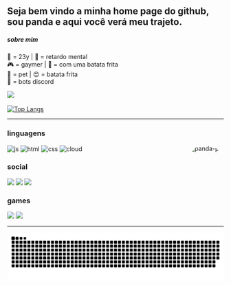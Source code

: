 <!-- - 🔭 Estou atualmente trabalhando em ...
- 🌱 Atualmente estou aprendendo ...
- 👯 Estou procurando colaborar em ...
- 🤔 Estou procurando ajuda com ...
- 💬 Pergunte-me sobre ...
- 📫 Como me alcançar: ...
- 😄 Pronomes: ...
- ⚡ Fato engraçado: ... -->

## Seja bem vindo a minha home page do github, sou panda e aqui você verá meu trajeto.


##### sobre mim


<p class="has-line-data" data-line-start="0" data-line-end="4">
🔢 = 23y | 👹 = retardo mental<br>
🎮 = gaymer  | 💍 = com uma batata frita<br>
🐼 = pet | 😍 = batata frita<br>
🤖 = bots discord</p>



<picture>
<source
  srcset="https://github-readme-stats.vercel.app/api?username=pandaspc&show_icons=true"
  media="(prefers-color-scheme: maroongold), (prefers-color-scheme: no-preference)"
/>
<img src="https://github-readme-stats.vercel.app/api?username=pandaspc&show_icons=true&theme=maroongold" />
</picture>

[![Top Langs](https://github-readme-stats.vercel.app/api/top-langs/?username=pandaspc&layout=compact&langs_count=5&theme=maroongold)](https://github.com/pandaspc/github-readme-stats)

<hr>

<div style="display: inline_block">
  <h3>linguagens</h3>
  <img align="center" alt="js" height="40" width="40" src="https://i.imgur.com/CA2hdWE.png">
  <img align="center" alt="html" height="40" width="40" src="https://i.imgur.com/R3djaYf.png">
  <img align="center" alt="css" height="40" width="40" src="https://i.imgur.com/ce7qGbi.png">
  <img align="center" alt="cloud" height="40" width="40" src="https://i.imgur.com/7I4OXc4.png">
  <img align="right" alt="panda-pic" height="150" style="border-radius:50px;" src="https://i.imgur.com/TYe8H18.gif">
  <!-- ========================================================================== -->
  <h3>social</h3>
  <a href="https://pandaspc.github.io/" alt="github"><img src="https://img.shields.io/badge/GitHub-100000?style=for-the-badge&logo=github&logoColor=white" height="40"></a>
  <a href="https://www.instagram.com/pandinha_pc/" alt="insta"><img src="https://img.shields.io/badge/Instagram-E4405F?style=for-the-badge&logo=instagram&logoColor=white" height="40"></a>
  <a href="https://pandaspc.github.io/" alt="youtubro"><img src="https://img.shields.io/badge/YouTube-FF0000?style=for-the-badge&logo=youtube&logoColor=white" height="40"></a>
  <h3>games</h3>
  <a href="https://steamcommunity.com/id/nexigonprime/"><img src="https://img.shields.io/badge/Steam-000000?style=for-the-badge&logo=steam&logoColor=white" height="40"></a>
  <a href="https://account.xbox.com/pt-br/profile?gamertag=nexigonprime"><img src="https://img.shields.io/badge/Xbox-107C10?style=for-the-badge&logo=xbox&logoColor=white" height="40"></a>
</div>

<hr>

![Snake animation](https://github.com/pandaspc/pandaspc/blob/output/github-contribution-grid-snake.svg)

